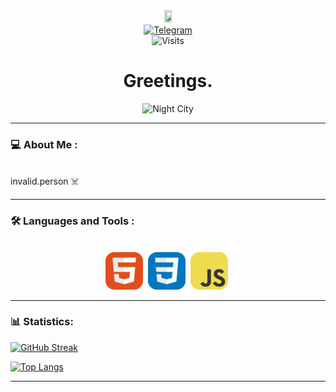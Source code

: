 <div align="center" class="Header">
  <img src="https://i.pinimg.com/736x/45/74/22/4574220bdb8ec123f1443478b98b733c.jpg" width="15%" height="15%"/><br/>
</div>
<div align="center" class="Contact">
<a href="https://t.me/pxtassium0"><img src="https://img.shields.io/badge/Telegram-008cf0?style=for-the-badge&logo=telegram&logoColor=white" alt="Telegram"/></a>
</div>
<div align="center">
  <img src="https://komarev.com/ghpvc/?username=pxtassium&style=flat-square&color=blue" alt="Visits"/>
</div>

<div align="center"><b><h1>Greetings.</h1></b></div>

<div align="center">
  <img src="https://i.postimg.cc/Y02MYtfq/8f60f92b139d0fdb68021a35beddd7c3-1.jpg" alt="Night City" width="55%" height="55%"/>
</div>

---

### :computer: About Me :

<br/>
invalid.person ☠️
<br/>

---

### :hammer_and_wrench: Languages and Tools :
<br/>
<div align="center">
  <img src="https://github.com/tandpfun/skill-icons/blob/main/icons/HTML.svg" height="60" />&nbsp;
  <img src="https://github.com/tandpfun/skill-icons/blob/main/icons/CSS.svg" height="60" />&nbsp;
  <img src="https://github.com/tandpfun/skill-icons/blob/main/icons/JavaScript.svg" height="60" />&nbsp;
</div>
  
---

### :bar_chart: Statistics:
[![GitHub Streak](http://github-readme-streak-stats.herokuapp.com?user=pxtassium&theme=dark&background=000000)](https://git.io/streak-stats)

[![Top Langs](https://github-readme-stats.vercel.app/api/top-langs/?username=pxtassium&layout=compact&theme=vision-friendly-dark)](https://github.com/anuraghazra/github-readme-stats)

---
